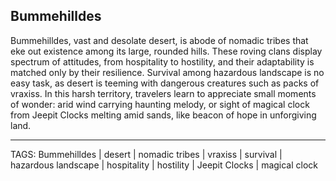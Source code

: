## Bummehilldes

Bummehilldes, vast and desolate desert, is abode of nomadic tribes that eke out existence among its large, rounded hills. These roving clans display spectrum of attitudes, from hospitality to hostility, and their adaptability is matched only by their resilience. Survival among hazardous landscape is no easy task, as desert is teeming with dangerous creatures such as packs of vraxiss. In this harsh territory, travelers learn to appreciate small moments of wonder: arid wind carrying haunting melody, or sight of magical clock from Jeepit Clocks melting amid sands, like beacon of hope in unforgiving land.

---
TAGS: Bummehilldes | desert | nomadic tribes | vraxiss | survival | hazardous landscape | hospitality | hostility | Jeepit Clocks | magical clock

